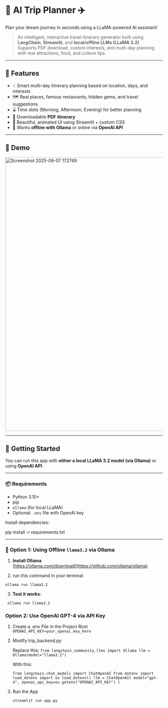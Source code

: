 # 🧠 AI Trip Planner ✈️  
Plan your dream journey in seconds using a LLaMA-powered AI assistant!

> An intelligent, interactive travel itinerary generator built using **LangChain**, **Streamlit**, and **local/offline LLMs (LLaMA 3.2)**.  
> Supports PDF download, custom interests, and multi-day planning with real attractions, food, and culture tips.

---

## 🌟 Features

- 💡 Smart multi-day itinerary planning based on location, days, and interests
- 🗺️ Real places, famous restaurants, hidden gems, and travel suggestions
- ⌛ Time slots (Morning, Afternoon, Evening) for better planning
- 🧾 Downloadable **PDF itinerary**
- 🎨 Beautiful, animated UI using Streamlit + custom CSS
- 🔌 Works **offline with Ollama** or online via **OpenAI API**

---

## 📸 Demo

<img width="1907" height="876" alt="Screenshot 2025-08-07 172749" src="https://github.com/user-attachments/assets/413cbfc5-3454-4109-9b76-d6cf956340ec" />

---

## 🚀 Getting Started

You can run this app with **either a local LLaMA 3.2 model (via Ollama)** or using **OpenAI API**.

---

### 📦 Requirements

- Python 3.10+
- pip
- `ollama` (for local LLaMA)
- Optional: `.env` file with OpenAI key

Install dependencies:

pip install -r requirements.txt

---

### 🧠 Option 1: Using Offline `llama3.2` via Ollama

1. **Install Ollama**  
   [https://ollama.com/download](https://github.com/ollama/ollama)

2. run this command in your terminal

  `ollama run llama3.2`

3. **Test it works**:
  
 ` ollama run llama3.2`

### Option 2: Use OpenAI GPT-4 via API Key
1. Create a .env File in the Project Root
 `OPENAI_API_KEY=your_openai_key_here`

2. Modify trip_backend.py

    Replace this:
 `from langchain_community.llms import Ollama
   llm = Ollama(model="llama3.2")`

   With this:

   `from langchain.chat_models import ChatOpenAI
    from dotenv import load_dotenv
    import os
    load_dotenv()
    llm = ChatOpenAI(
    model="gpt-4",
    openai_api_key=os.getenv("OPENAI_API_KEY")
) `

3. Run the App

   `streamlit run app.py`


